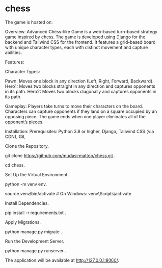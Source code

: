 # chess
The game is hosted on: 







Overview:
Advanced Chess-like Game is a web-based turn-based strategy game inspired by chess. The game is developed using Django for the backend and Tailwind CSS for the frontend. It features a grid-based board with unique character types, each with distinct movement and capture abilities.

Features:

Character Types:

Pawn: Moves one block in any direction (Left, Right, Forward, Backward).
Hero1: Moves two blocks straight in any direction and captures opponents in its path.
Hero2: Moves two blocks diagonally and captures opponents in its path.

Gameplay:
Players take turns to move their characters on the board.
Characters can capture opponents if they land on a square occupied by an opposing piece.
The game ends when one player eliminates all of the opponent’s pieces.


Installation:
Prerequisites:
Python 3.8 or higher,
Django,
Tailwind CSS (via CDN),
Git,

Clone the Repository.

git clone https://github.com/mudasirmattoo/chess.git  .

cd chess.

Set Up the Virtual Environment.


python -m venv env.

source venv/bin/activate  # On Windows: venv\Scripts\activate.

Install Dependencies.

pip install -r requirements.txt .


Apply Migrations.

python manage.py migrate .

Run the Development Server.

python manage.py runserver  .

The application will be available at http://127.0.0.1:8000/.
